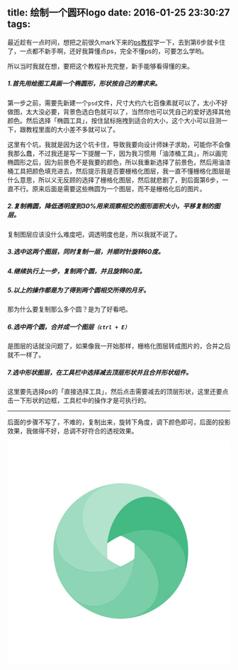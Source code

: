 title: 绘制一个圆环logo
date: 2016-01-25 23:30:27
tags:
---
最近趁有一点时间，想把之前很久mark下来的[ps教程](http://www.uisdc.com/photoshop-fabulous-colorful-ring)学一下，去到第6步就卡住了，一点都不新手啊，还好我算懂点ps，完全不懂ps的，可要怎么学哟。

所以当时我就在想，要把这个教程补充完整，新手能够看得懂的来。

##### 1.首先用绘图工具画一个椭圆形，形状按自己的需求来。

第一步之前，需要先新建一个`psd`文件，尺寸大约六七百像素就可以了，太小不好做图，太大没必要，背景色选白色就可以了，当然你也可以凭自己的爱好选择其他颜色。然后选择「椭圆工具」，按住鼠标拖拽到适合的大小，这个大小可以目测一下，跟教程里面的大小差不多就可以了。

这里有个坑，我就是因为这个坑卡住，导致我要向设计师妹子求助，可能你不会像我那么蠢，不过我还是写一下提醒一下，因为我习惯用「油漆桶工具」，所以画完椭圆形之后，因为前景色不是我要的颜色，所以我重新选择了前景色，然后用油漆桶工具把颜色填充进去，然后提示我是否要栅格化图层，我一直不懂栅格化图层是什么意思，所以义无反顾的选择了栅格化图层，然后就悲剧了，到后面第6步，一直不行。原来后面是需要这些椭圆为一个图层，而不是栅格化后的图片。

<!-- more --> 

##### 2.复制椭圆，降低透明度到30%用来观察相交的图形面积大小，平移复制的图层。

复制图层应该没什么难度吧，调透明度也是，所以我就不说了。

##### 3.选中这两个图层，同时复制一层，并顺时针旋转60度。

##### 4.继续执行上一步，复制两个圆，并且旋转60度。

##### 5.以上的操作都是为了得到两个圆相交所得的月牙。

那为什么要复制那么多个圆？是为了好看吧。

##### 6.选中两个圆，合并成一个图层`（ctrl + E）`

是图层的话就没问题了，如果像我一开始那样，栅格化图层转成图片的，合并之后就不一样了。

##### 7.选中形状图层，在工具栏中选择减去顶层形状并且合并形状组件。

这里要先选择ps的「直接选择工具」，然后点击需要减去的顶层形状，这里还要点击一下形状的边框，工具栏中的操作才是可执行的。

***

后面的步骤不写了，不难的，复制出来，旋转下角度，调下颜色即可，后面的投影效果，我做得不好，总调不好符合的透视效果。

![make-logo](img/make-logo.jpg)